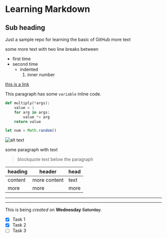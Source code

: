 # Learning Markdown
## Sub heading
Just a sample repo for learning the basic of GitHub
more text

some more text with two line breaks between

- first time
- second time
  - indented
    1. inner number

[this is a link](https://www.github.com)

This paragraph has some `variable` inline code.

```python
def multiply(*args):
    value = 1
    for arg in args:
        value *= arg
    return value
```
```javascript
let num = Math.random()
```

![alt text](http://picsum.photos/200/200)

some paragraph with text
>blockquote text below the paragraph

<!-- creating a table -->

| heading | header | head |
| --- | ---| --- |
| content | more content | text |
| more | more | more |

<!-- Horizontal line -->

---
___


This is being *created* on **Wednesday** ~~Saturday~~.

<!-- Task List -->

* [x] Task 1
* [x] Task 2
* [ ] Task 3
